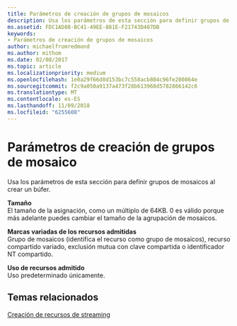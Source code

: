 ```yaml
---
title: Parámetros de creación de grupos de mosaicos
description: Usa los parámetros de esta sección para definir grupos de mosaicos al crear un búfer.
ms.assetid: FDC1AD88-BC41-49EE-881E-F21743D407DB
keywords:
- Parámetros de creación de grupos de mosaicos
author: michaelfromredmond
ms.author: mithom
ms.date: 02/08/2017
ms.topic: article
ms.localizationpriority: medium
ms.openlocfilehash: 1e0a29f66d8d153bc7c558acb804c96fe200864e
ms.sourcegitcommit: f2c9a050a9137a473f28b613968d5782866142c6
ms.translationtype: MT
ms.contentlocale: es-ES
ms.lasthandoff: 11/09/2018
ms.locfileid: "6255608"
---
```

# <a name="tile-pool-creation-parameters"></a>Parámetros de creación de grupos de mosaico


Usa los parámetros de esta sección para definir grupos de mosaicos al crear un búfer.

<span id="Size"></span><span id="size"></span><span id="SIZE"></span>**Tamaño**  
El tamaño de la asignación, como un múltiplo de 64KB. 0 es válido porque más adelante puedes cambiar el tamaño de la agrupación de mosaicos.

<span id="Supported_Resource_Misc_Flags"></span><span id="supported_resource_misc_flags"></span><span id="SUPPORTED_RESOURCE_MISC_FLAGS"></span>**Marcas variadas de los recursos admitidas**  
Grupo de mosaicos (identifica el recurso como grupo de mosaicos), recurso compartido variado, exclusión mutua con clave compartida o identificador NT compartido.

<span id="Supported_Resource_Usage"></span><span id="supported_resource_usage"></span><span id="SUPPORTED_RESOURCE_USAGE"></span>**Uso de recursos admitido**  
Uso predeterminado únicamente.

## <a name="span-idrelated-topicsspanrelated-topics"></a><span id="related-topics"></span>Temas relacionados


[Creación de recursos de streaming](creating-streaming-resources.md)

 

 




